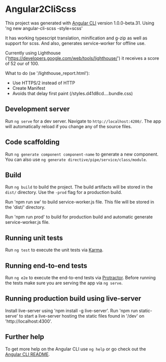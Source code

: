 # Angular2CliScss

This project was generated with [Angular CLI](https://github.com/angular/angular-cli) version 1.0.0-beta.31.
Using 'ng new angular-cli-scss -style=scss'


It has working typescript translation, minification and g-zip as well as support for scss. And also, generates service-worker for offline use.

Currently using Lighthouse ('https://developers.google.com/web/tools/lighthouse/') it receives a score of 52 our of 100.

What to do (se '/lighthouse_report.html'):
- Use HTTPS/2 instead of HTTP
- Create Manifest
- Avoids <link> that delay first paint (/styles.d41d8cd….bundle.css)


## Development server
Run `ng serve` for a dev server. Navigate to `http://localhost:4200/`. The app will automatically reload if you change any of the source files.

## Code scaffolding

Run `ng generate component component-name` to generate a new component. You can also use `ng generate directive/pipe/service/class/module`.

## Build

Run `ng build` to build the project. The build artifacts will be stored in the `dist/` directory. Use the `-prod` flag for a production build.

Run 'npm run sw' to build service-worker.js file. This file will be stored in the 'dist/' directory.

Run 'npm run prod' to build for production build and automatic generate service-worker.js file.

## Running unit tests

Run `ng test` to execute the unit tests via [Karma](https://karma-runner.github.io).

## Running end-to-end tests

Run `ng e2e` to execute the end-to-end tests via [Protractor](http://www.protractortest.org/).
Before running the tests make sure you are serving the app via `ng serve`.

## Running production build using live-server
Install live-server using 'npm install -g live-server'.
Run 'npm run static-serve' to start a live-server hosting the static files found in '/dev' on 'http://localhost:4300'. 

## Further help

To get more help on the Angular CLI use `ng help` or go check out the [Angular CLI README](https://github.com/angular/angular-cli/blob/master/README.md).

